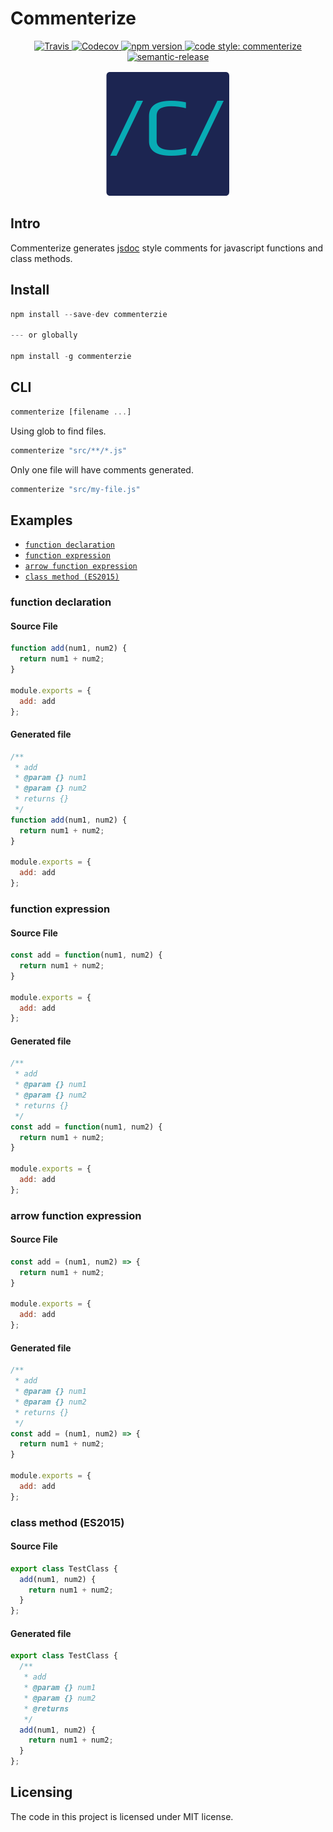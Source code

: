 # Commenterize

<p align="center">
  <a href="https://travis-ci.org/schempy/commenterize">
    <img alt="Travis" src="https://img.shields.io/travis/schempy/platelunch/master.svg?style=flat-square">
  </a>
  <a href="https://codecov.io/gh/schempy/commenterize">
    <img alt="Codecov" src="https://img.shields.io/codecov/c/github/schempy/platelunch.svg?style=flat-square">
  </a>
  <a href="https://www.npmjs.com/package/commenterize">
    <img alt="npm version" src="https://img.shields.io/npm/v/platelunch.svg?style=flat-square">
  </a>
  <a href="#badge">
    <img alt="code style: commenterize" src="https://img.shields.io/badge/code_style-prettier-ff69b4.svg?style=flat-square">
  </a>
  <a href="#badge">
    <img alt="semantic-release" src="https://img.shields.io/badge/%20%20%F0%9F%93%A6%F0%9F%9A%80-semantic--release-e10079.svg">
  </a>  
</p>

<p align="center">
	<img src="./.assets/logo.png" height="200" width="200" alt="Commenterize logo"/>
</p>

## Intro
Commenterize generates [jsdoc](https://github.com/jsdoc3/jsdoc) style comments for javascript functions and class methods.

## Install
```js
npm install --save-dev commenterzie

--- or globally

npm install -g commenterzie
```

## CLI
```js
commenterize [filename ...]
```

Using glob to find files.
```js
commenterize "src/**/*.js"
```

Only one file will have comments generated.
```js
commenterize "src/my-file.js"
```

## Examples
- [`function declaration`](#function_declaration)
- [`function expression`](#function_expression)
- [`arrow function expression`](#arrow_function_expression)
- [`class method (ES2015)`](#class_method)

### <a id="function_declaration"></a> function declaration
#### Source File
```js
function add(num1, num2) {
  return num1 + num2;
}

module.exports = {
  add: add
};
```

#### Generated file
```js
/**
 * add
 * @param {} num1
 * @param {} num2
 * returns {}
 */
function add(num1, num2) {
  return num1 + num2;
}

module.exports = {
  add: add
};
```

### <a id="function_expression"></a> function expression
#### Source File
```js
const add = function(num1, num2) {
  return num1 + num2;
}

module.exports = {
  add: add
};
```

#### Generated file
```js
/**
 * add
 * @param {} num1
 * @param {} num2
 * returns {}
 */
const add = function(num1, num2) {
  return num1 + num2;
}

module.exports = {
  add: add
};
```

### <a id="arrow_function_expression"></a> arrow function expression
#### Source File
```js
const add = (num1, num2) => {
  return num1 + num2;
}

module.exports = {
  add: add
};
```

#### Generated file
```js
/**
 * add
 * @param {} num1
 * @param {} num2
 * returns {}
 */
const add = (num1, num2) => {
  return num1 + num2;
}

module.exports = {
  add: add
};
```

### <a id="class_method"></a> class method (ES2015)
#### Source File
```js
export class TestClass {
  add(num1, num2) {
    return num1 + num2;
  }
};
```

#### Generated file
```js
export class TestClass {
  /**
   * add
   * @param {} num1
   * @param {} num2
   * @returns
   */
  add(num1, num2) {
    return num1 + num2;
  }
};
```

## Licensing

The code in this project is licensed under MIT license.
